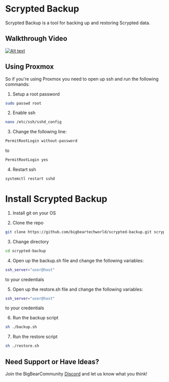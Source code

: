 # Scrypted Backup

Scrypted Backup is a tool for backing up and restoring Scrypted data.

## Walkthrough Video

[![Alt text](https://img.youtube.com/vi/35FY2gYL-O0/0.jpg)](https://www.youtube.com/watch?v=35FY2gYL-O0)

## Using Proxmox

So if you're using Proxmox you need to open up ssh and run the following commands:

1. Setup a root password

```bash
sudo passwd root
```

2. Enable ssh

```bash
nano /etc/ssh/sshd_config
```

3. Change the following line:

```bash
PermitRootLogin without-password
```

to

```bash
PermitRootLogin yes
```

4. Restart ssh

```bash
systemctl restart sshd
```

# Install Scrypted Backup

1. Install git on your OS

2. Clone the repo

```bash
git clone https://github.com/bigbeartechworld/scrypted-backup.git scrypted-backup
```

3. Change directory

```bash
cd scrypted-backup
```

4. Open up the backup.sh file and change the following variables:

```bash
ssh_server="user@host"
```

to your credentials

5. Open up the restore.sh file and change the following variables:

```bash
ssh_server="user@host"
```

to your credentials

6. Run the backup script

```bash
sh ./backup.sh
```

7. Run the restore script

```bash
sh ./restore.sh
```

## Need Support or Have Ideas?

Join the BigBearCommunity [Discord](https://bit.ly/bbtw-community) and let us know what you think!
